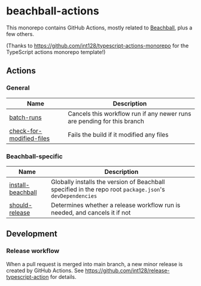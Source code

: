 # beachball-actions

This monorepo contains GitHub Actions, mostly related to [Beachball](https://microsoft.github.io/beachball/), plus a few others.

(Thanks to https://github.com/int128/typescript-actions-monorepo for the TypeScript actions monorepo template!)

## Actions

### General

| Name                                                  | Description                                                             |
| ----------------------------------------------------- | ----------------------------------------------------------------------- |
| [batch-runs](batch-runs)                              | Cancels this workflow run if any newer runs are pending for this branch |
| [check-for-modified-files](check-for-modified-files]) | Fails the build if it modified any files                                |

### Beachball-specific

| Name                                   | Description                                                                                              |
| -------------------------------------- | -------------------------------------------------------------------------------------------------------- |
| [install-beachball](install-beachball) | Globally installs the version of Beachball specified in the repo root `package.json`'s `devDependencies` |
| [should-release](should-release)       | Determines whether a release workflow run is needed, and cancels it if not                               |

## Development

### Release workflow

When a pull request is merged into main branch, a new minor release is created by GitHub Actions.
See https://github.com/int128/release-typescript-action for details.
